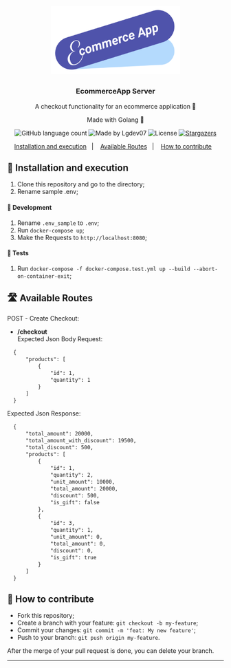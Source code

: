 <h1 align="center">
      <img alt="EcommerceApp" title="EcommerceApp" src=".github/logo.png" width="300px" />
</h1>

<h3 align="center">
  EcommerceApp Server
</h3>

<p align="center">A checkout functionality for an ecommerce application 📖</p>
<p align="center">Made with Golang 🚀</p>

<p align="center">
  <img alt="GitHub language count" src="https://img.shields.io/github/languages/count/Lgdev07/ecommerce_app?color=%2304D361">

  <img alt="Made by Lgdev07" src="https://img.shields.io/badge/made%20by-Lgdev07-%2304D361">

  <img alt="License" src="https://img.shields.io/badge/license-MIT-%2304D361">

  <a href="https://github.com/Lgdev07/ecommerce_app/stargazers">
    <img alt="Stargazers" src="https://img.shields.io/github/stars/Lgdev07/ecommerce_app?style=social">
  </a>
</p>

<p align="center">
  <a href="#-installation-and-execution">Installation and execution</a>&nbsp;&nbsp;&nbsp;|&nbsp;&nbsp;&nbsp;
  <a href="#-available-routes">Available Routes</a>&nbsp;&nbsp;&nbsp;|&nbsp;&nbsp;&nbsp;
  <a href="#-how-to-contribute">How to contribute</a>&nbsp;&nbsp;&nbsp;
</p>


## 🚀 Installation and execution

1. Clone this repository and go to the directory;
2. Rename sample .env;

<h4> 🔧 Development </h4>

1. Rename `.env_sample` to `.env`;
1. Run `docker-compose up`;
2. Make the Requests to `http://localhost:8080`;

<h4> 🧪 Tests </h4>

1. Run `docker-compose -f docker-compose.test.yml up --build --abort-on-container-exit`;

## 🛣️ Available Routes

  POST - Create Checkout:
  - **/checkout** <br>
  Expected Json Body Request:<br>
  ```
    {
        "products": [
            {
                "id": 1,
                "quantity": 1
            }
        ]
    }
  ```
  Expected Json Response:<br>
  ```
    {
        "total_amount": 20000,
        "total_amount_with_discount": 19500,
        "total_discount": 500,
        "products": [
            {
                "id": 1,
                "quantity": 2,
                "unit_amount": 10000,
                "total_amount": 20000,
                "discount": 500,
                "is_gift": false
            },
            {
                "id": 3,
                "quantity": 1,
                "unit_amount": 0,
                "total_amount": 0,
                "discount": 0,
                "is_gift": true
            }
        ]
    }
  ```

## 🤔 How to contribute

- Fork this repository;
- Create a branch with your feature: `git checkout -b my-feature`;
- Commit your changes: `git commit -m 'feat: My new feature'`;
- Push to your branch: `git push origin my-feature`.

After the merge of your pull request is done, you can delete your branch.

---